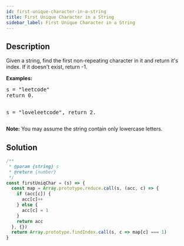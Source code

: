 ```yaml
---
id: first-unique-character-in-a-string
title: First Unique Character in a String
sidebar_label: First Unique Character in a String
---
```

## Description
<div class="description">
<p>
Given a string, find the first non-repeating character in it and return it's index. If it doesn't exist, return -1.
</p>
<p><b>Examples:</b>
<pre>
s = "leetcode"
return 0.

s = "loveleetcode",
return 2.
</pre>
</p>

<p>
<b>Note:</b> You may assume the string contain only lowercase letters.
</p>
</div>

## Solution
```javascript
/**
 * @param {string} s
 * @return {number}
 */
const firstUniqChar = (s) => {
  const map = Array.prototype.reduce.call(s, (acc, c) => {
    if (acc[c]) {
      acc[c]++
    } else {
      acc[c] = 1
    }
    return acc
  }, {})
  return Array.prototype.findIndex.call(s, c => map[c] === 1)
}
```